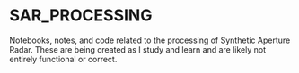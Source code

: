 # SAR_PROCESSING

Notebooks, notes, and code related to the processing of Synthetic Aperture Radar. These are being created as I study and learn and are likely not entirely functional or correct. 
